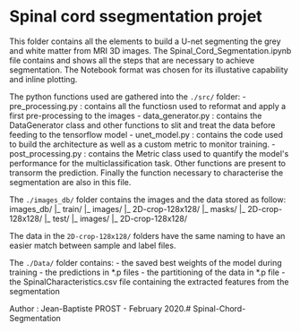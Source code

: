 # Spinal cord ssegmentation projet

This folder contains all the elements to build a U-net segmenting the grey and white matter from MRI 3D images.
The Spinal_Cord_Segmentation.ipynb file contains and shows all the steps that are necessary to achieve segmentation. 
The Notebook format was chosen for its illustative capability and inline plotting.


The python functions used are gathered into the `./src/` folder:
    - pre_processing.py : contains all the functiosn used to reformat and apply a first pre-processing to the images 
    - data_generator.py : contains the DataGenerator class and other functions to slit and treat the data before feeding to the tensorflow model
    - unet_model.py : contains the code used to build the architecture as well as a custom metric to monitor training.
    - post_processing.py : contains the Metric class used to quantify the model's performance for the multiclassification task. Other functions are present to transorm the prediction. Finally the function necessary to characterise the segmentation are also in this file.
    
    
The `./images_db/` folder contains the images and the data stored as follow:
    images_db/
        |_ train/
            |_ images/
                |_ 2D-crop-128x128/
            |_ masks/
                |_ 2D-crop-128x128/
        |_ test/
            |_ images/
                |_ 2D-crop-128x128/
                
The data in the `2D-crop-128x128/` folders have the same naming to have an easier match between sample and label files.



The `./Data/` folder contains:
    - the saved best weights of the model during training 
    - the predictions in *.p files
    - the partitioning of the data in *.p file
    - the SpinalCharacteristics.csv file containing the extracted features from the segmentation
    
    
Author : Jean-Baptiste PROST - February 2020.# Spinal-Chord-Segmentation
